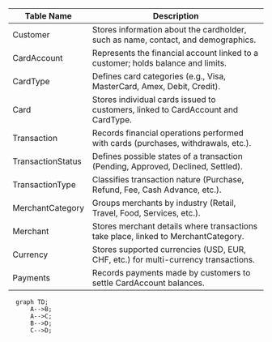 


|Table Name	        |Description|
|--                 |--|
|Customer	        |Stores information about the cardholder, such as name, contact, and demographics.|
|CardAccount	    |Represents the financial account linked to a customer; holds balance and limits.|
|CardType	        |Defines card categories (e.g., Visa, MasterCard, Amex, Debit, Credit).|
|Card	            |Stores individual cards issued to customers, linked to CardAccount and CardType.|
|Transaction	    |Records financial operations performed with cards (purchases, withdrawals, etc.).|
|TransactionStatus	|Defines possible states of a transaction (Pending, Approved, Declined, Settled).|
|TransactionType	|Classifies transaction nature (Purchase, Refund, Fee, Cash Advance, etc.).|
|MerchantCategory	|Groups merchants by industry (Retail, Travel, Food, Services, etc.).|
|Merchant	        |Stores merchant details where transactions take place, linked to MerchantCategory.|
|Currency	        |Stores supported currencies (USD, EUR, CHF, etc.) for multi-currency transactions.|
|Payments	        |Records payments made by customers to settle CardAccount balances.|


```mermaid
  graph TD;
      A-->B;
      A-->C;
      B-->D;
      C-->D;
```